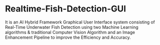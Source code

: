 # Realtime-Fish-Detection-GUI
It is an AI Hybrid Framework Graphical User Interface system consisting of Real-Time Underwater Fish Detection using two Machine Learning algorithms &amp; traditional Computer Vision Algorithm and an Image Enhancement Pipeline to improve the Efficiency and Accuracy.
